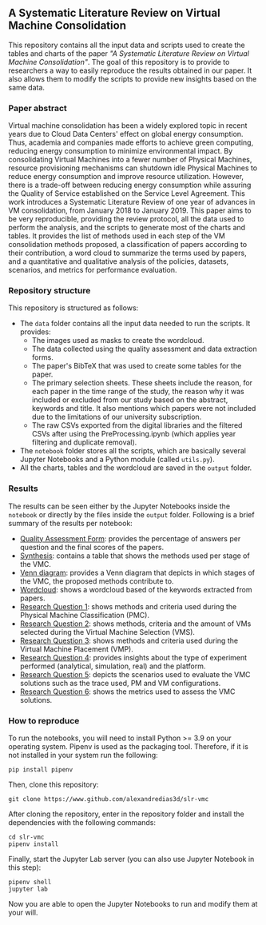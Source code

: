 ## A Systematic Literature Review on Virtual Machine Consolidation

This repository contains all the input data and scripts used to create the tables and charts of the paper _"A Systematic Literature Review on Virtual Machine Consolidation"_. The goal of this repository is to provide to researchers a way to easily reproduce the results obtained in our paper. It also allows them to modify the scripts to provide new insights based on the same data.

### Paper abstract

Virtual machine consolidation has been a widely explored topic in recent years due to Cloud Data Centers' effect on global energy consumption. Thus, academia and companies made efforts to achieve green computing, reducing energy consumption to minimize environmental impact. By consolidating Virtual Machines into a fewer number of Physical Machines, resource provisioning mechanisms can shutdown idle Physical Machines to reduce energy consumption and improve resource utilization. However, there is a trade-off between reducing energy consumption while assuring the Quality of Service established on the Service Level Agreement. This work introduces a Systematic Literature Review of one year of advances in VM consolidation, from January 2018 to January 2019. This paper aims to be very reproducible, providing the review protocol, all the data used to perform the analysis, and the scripts to generate most of the charts and tables. It provides the list of methods used in each step of the VM consolidation methods proposed, a classification of papers according to their contribution, a word cloud to summarize the terms used by papers, and a quantitative and qualitative analysis of the policies, datasets, scenarios, and metrics for performance evaluation.


### Repository structure

This repository is structured as follows:
-	The ```data``` folder contains all the input data needed to run the scripts. It provides: 
	- The images used as masks to create the wordcloud.
	- The data collected using the quality assessment and data extraction forms.
	- The paper's BibTeX that was used to create some tables for the paper.
	- The primary selection sheets. These sheets include the reason, for each paper in the time range of the study, the reason why it was included or excluded from our study based on the abstract, keywords and title. It also mentions which papers were not included due to the limitations of our university subscription.
	- The raw CSVs exported from the digital libraries and the filtered CSVs after using the PreProcessing.ipynb (which applies year filtering and duplicate removal).
-	The ```notebook``` folder stores all the scripts, which are basically several Jupyter Notebooks and a Python module (called ```utils.py```).
-	All the charts, tables and the wordcloud are saved in the ```output``` folder.

### Results

The results can be seen either by the Jupyter Notebooks inside the ```notebook``` or directly by the files inside the ```output``` folder. Following is a brief summary of the results per notebook:
-	[Quality Assessment Form](https://github.com/alexandredias3d/slr-vmc/blob/master/notebook/QualityAssesment.ipynb): provides the percentage of answers per question and the final scores of the papers.
-	[Synthesis](https://github.com/alexandredias3d/slr-vmc/blob/master/notebook/SynthesisTable.ipynb): contains a table that shows the methods used per stage of the VMC.
-	[Venn diagram](https://github.com/alexandredias3d/slr-vmc/blob/master/notebook/Venn.ipynb): provides a Venn diagram that depicts in which stages of the VMC, the proposed methods contribute to.
-	[Wordcloud](https://github.com/alexandredias3d/slr-vmc/blob/master/notebook/Wordcloud.ipynb): shows a wordcloud based of the keywords extracted from papers.
-	[Research Question 1](https://github.com/alexandredias3d/slr-vmc/blob/master/notebook/ResearchQuestion1.ipynb): shows methods and criteria used during the Physical Machine Classification (PMC).
-	[Research Question 2](https://github.com/alexandredias3d/slr-vmc/blob/master/notebook/ResearchQuestion2.ipynb): shows methods, criteria and the amount of VMs selected during the Virtual Machine Selection (VMS).
-	[Research Question 3](https://github.com/alexandredias3d/slr-vmc/blob/master/notebook/ResearchQuestion3.ipynb): shows methods and criteria used during the Virtual Machine Placement (VMP).
-	[Research Question 4](https://github.com/alexandredias3d/slr-vmc/blob/master/notebook/ResearchQuestion4.ipynb): provides insights about the type of experiment performed (analytical, simulation, real) and the platform.
-	[Research Question 5](https://github.com/alexandredias3d/slr-vmc/blob/master/notebook/ResearchQuestion5.ipynb): depicts the scenarios used to evaluate the VMC solutions such as the trace used, PM and VM configurations.
-	[Research Question 6](https://github.com/alexandredias3d/slr-vmc/blob/master/notebook/ResearchQuestion6.ipynb): shows the metrics used to assess the VMC solutions.


### How to reproduce

To run the notebooks, you will need to install Python >= 3.9 on your operating system. Pipenv is used as the packaging tool. Therefore, if it is not installed in your system run the following:
```
pip install pipenv
```

Then, clone this repository:
```
git clone https://www.github.com/alexandredias3d/slr-vmc
```

After cloning the repository, enter in the repository folder and install the dependencies with the following commands:
```
cd slr-vmc
pipenv install
```

Finally, start the Jupyter Lab server (you can also use Jupyter Notebook in this step):
```
pipenv shell
jupyter lab
```

Now you are able to open the Jupyter Notebooks to run and modify them at your will.
